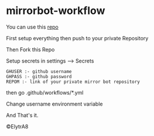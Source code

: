 # mirrorbot-workflow

You can use this [repo](https://github.com/lzzy12/python-aria-mirror-bot)

First setup everything then push to your private Repository

Then Fork this Repo

Setup secrets in settings --> Secrets

```
GHUSER :- github username
GHPASS :- github password
REPOM :- link of your private mirror bot repository
```
then go .github/workflows/*.yml

Change username environment variable 

And That's it.

©ElytrA8
